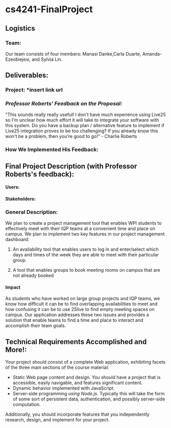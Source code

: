 # cs4241-FinalProject

## Logistics

### Team:

Our team consists of four members: Manasi Danke,Carla Duarte, Amanda-Ezeobiejesi, and Sylvia Lin.

## Deliverables:

### __Project:__ *insert link url

### _Professor Roberts' Feedback on the Proposal:_

"This sounds really really useful! I don't have much experience using Live25 so I'm unclear how much effort it will take to integrate your software with this system. Do you have a backup plan / alternative feature to implement if Live25 integration proves to be too challenging? If you already know this won't be a problem, then you're good to go!" - Charlie Roberts

### How We Implemented His Feedback:

## Final Project Description (with Professor Roberts's feedback):

#### Users:

#### Stakeholders:

### General Description: 

We plan to create a project management tool that enables WPI students to effectively meet with their IQP teams at a convenient time and place on campus. We plan to implement two key features in our project management dashboard:

  1) An availability tool that enables users to log in and enter/select which days and times of the week they are able to meet with their particular group. 
  
  2) A tool that enables groups to book meeting rooms on campus that are not already booked
 
#### Impact

As students who have worked on large group projects and IQP teams, we know how difficult it can be to find overlapping availabilities to meet and how confusing it can be to use 25live to find empty meeting spaces on campus. Our application addresses these two issues and provides a solution that enable teams to find a time and place to interact and accomplish their team goals.


## Technical Requirements Accomplished and More!:

Your project should consist of a complete Web application, exhibiting facets of the three main sections of the course material:

- Static Web page content and design. You should have a project that is accessible, easily navigable, and features significant content.
- Dynamic behavior implemented with JavaScript.
- Server-side programming *using Node.js*. Typically this will take the form of some sort of persistent data, authentication, and possibly server-side computation.

Additionally, you should incorporate features that you independently research, design, and implement for your project.
